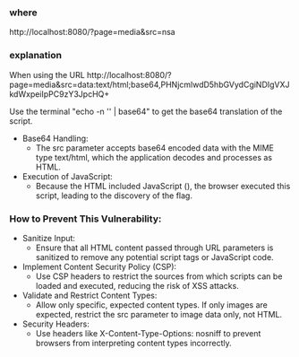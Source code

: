 ### where

http://localhost:8080/?page=media&src=nsa

### explanation
When using the URL http://localhost:8080/?page=media&src=data:text/html;base64,PHNjcmlwdD5hbGVydCgiNDIgVXJkdWxpeiIpPC9zY3JpcHQ+

Use the terminal "echo -n '<script>alert(“42 Urduliz”)</script>' | base64"  to get the base64 translation of the script.

- Base64 Handling:
    - The src parameter accepts base64 encoded data with the MIME type text/html, which the application decodes and processes as HTML.
- Execution of JavaScript:
    - Because the HTML included JavaScript (<script>alert("42 Urduliz")</script>), the browser executed this script, leading to the discovery of the flag.

### How to Prevent This Vulnerability:

- Sanitize Input:
    - Ensure that all HTML content passed through URL parameters is sanitized to remove any potential script tags or JavaScript code.
- Implement Content Security Policy (CSP):
    - Use CSP headers to restrict the sources from which scripts can be loaded and executed, reducing the risk of XSS attacks.
- Validate and Restrict Content Types:
    - Allow only specific, expected content types. If only images are expected, restrict the src parameter to image data only, not HTML.
- Security Headers:
    - Use headers like X-Content-Type-Options: nosniff to prevent browsers from interpreting content types incorrectly.
